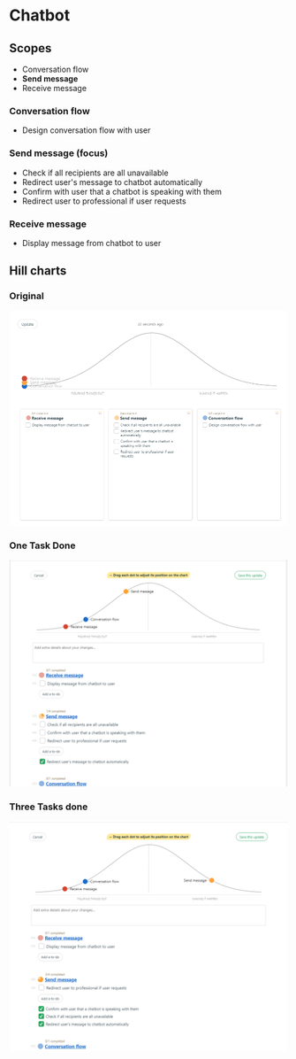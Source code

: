 # Chatbot
## Scopes
* Conversation flow
* **Send message**
* Receive message

### Conversation flow
* Design conversation flow with user

### **Send message (focus)**
* Check if all recipients are all unavailable
* Redirect user's message to chatbot automatically
* Confirm with user that a chatbot is speaking with them
* Redirect user to professional if user requests

### Receive message
* Display message from chatbot to user

## Hill charts

### Original
![original](./Original.png)

### One Task Done
![One Task](./OneTask.png)

### Three Tasks done
![Three Tasks](./ThreeTasks.png)